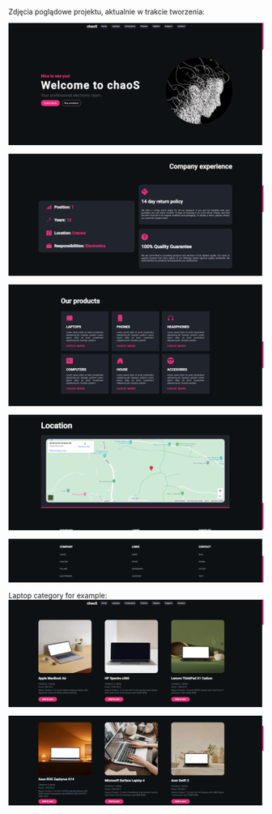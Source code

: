 Zdjęcia poglądowe projektu, aktualnie w trakcie tworzenia:

![alt text](image.png)

![alt text](image-1.png)

![alt text](image-2.png)

![alt text](image-3.png)

![alt text](image-4.png)


Laptop category for example: 
![alt text](image-5.png)

![alt text](image-6.png)
